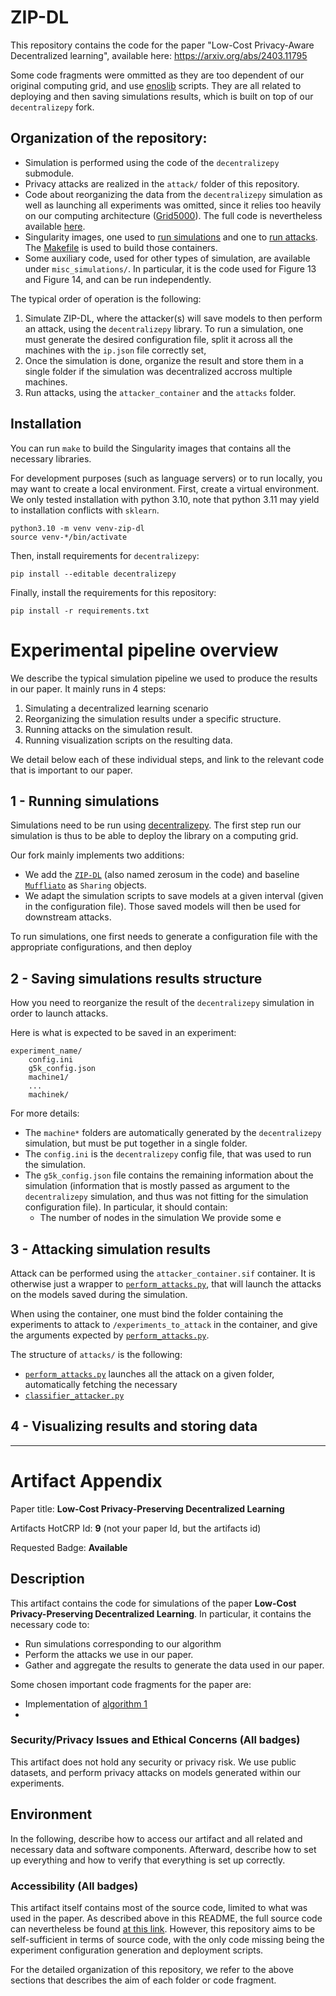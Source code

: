 # ZIP-DL

This repository contains the code for the paper "Low-Cost Privacy-Aware Decentralized learning", available here: https://arxiv.org/abs/2403.11795

Some code fragments were ommitted as they are too dependent of our original computing grid, and use [enoslib](https://discovery.gitlabpages.inria.fr/enoslib/) scripts. They are all related to deploying and then saving simulations results, which is built on top of our `decentralizepy` fork.

## Organization of the repository:
* Simulation is performed using the code of the `decentralizepy` submodule.
* Privacy attacks are realized in the `attack/` folder of this repository.
* Code about reorganizing the data from the `decentralizepy` simulation as well as launching all experiments was omitted, since it relies too heavily on our computing architecture ([Grid5000](https://www.grid5000.fr/w/Grid5000:Home)). The full code is nevertheless available [here](https://gitlab.inria.fr/dilereve/decentralizepy_grid5000).
* Singularity images, one used to [run simulations](compute_container.def) and one to [run attacks](attacker_container.def). The [Makefile](Makefile) is used to build those containers.
* Some auxiliary code, used for other types of simulation, are available under `misc_simulations/`. In particular, it is the code used for Figure 13 and Figure 14, and can be run independently.


The typical order of operation is the following:
1) Simulate ZIP-DL, where the attacker(s) will save models to then perform an attack, using the `decentralizepy` library. To run a simulation, one must generate the desired configuration file, split it across all the machines with the `ip.json` file correctly set, 
2) Once the simulation is done, organize the result and store them in a single folder if the simulation was decentralized accross multiple machines.
3) Run attacks, using the `attacker_container` and the `attacks` folder.


## Installation
You can run `make` to build the Singularity images that contains all the necessary libraries.

For development purposes (such as language servers) or to run locally, you may want to create a local environment. 
First, create a virtual environment. We only tested installation with python 3.10, note that python 3.11 may yield to installation conflicts with `sklearn`.

```
python3.10 -m venv venv-zip-dl
source venv-*/bin/activate
```

Then, install requirements for `decentralizepy`:

```
pip install --editable decentralizepy
```

Finally, install the requirements for this repository:

```
pip install -r requirements.txt
```

# Experimental pipeline overview
We describe the typical simulation pipeline we used to produce the results in our paper. It mainly runs in 4 steps:
1) Simulating a decentralized learning scenario
2) Reorganizing the simulation results under a specific structure.
3) Running attacks on the simulation result.
4) Running visualization scripts on the resulting data.

We detail below each of these individual steps, and link to the relevant code that is important to our paper.

## 1 - Running simulations

Simulations need to be run using [decentralizepy](https://github.com/sacs-epfl/decentralizepy). The first step run our simulation is thus to be able to deploy the library on a computing grid.

Our fork mainly implements two additions:
* We add the [`ZIP-DL`](decentralizepy/src/decentralizepy/sharing/ZeroSumSharing.py) (also named zerosum in the code) and baseline [`Muffliato`](decentralizepy/src/decentralizepy/sharing/Muffliato.py) as `Sharing` objects.
* We adapt the simulation scripts to save models at a given interval (given in the configuration file). Those saved models will then be used for downstream attacks. 

To run simulations, one first needs to generate a configuration file with the appropriate configurations, and then deploy 

## 2 - Saving simulations results structure
How you need to reorganize the result of the `decentralizepy` simulation in order to launch attacks.

Here is what is expected to be saved in an experiment:
```
experiment_name/
    config.ini
    g5k_config.json
    machine1/
    ...
    machinek/
```
For more details:
* The `machine*` folders are automatically generated by the `decentralizepy` simulation, but must be put together in a single folder.
* The `config.ini` is the `decentralizepy` config file, that was used to run the simulation. 
* The `g5k_config.json` file contains the remaining information about the simulation (information that is mostly passed as argument to the `decentralizepy` simulation, and thus was not fitting for the simulation configuration file). In particular, it should contain:
    * The number of nodes in the simulation
We provide some e

## 3 - Attacking simulation results

Attack can be performed using the `attacker_container.sif` container. It is otherwise just a wrapper to [`perform_attacks.py`](attacks/perform_attacks.py), that will launch the attacks on the models saved during the simulation.

When using the container, one must bind the folder containing the experiments to attack to `/experiments_to_attack` in the container, and give the arguments expected by [`perform_attacks.py`](attacks/perform_attacks.py).

The structure of `attacks/` is the following:
* [`perform_attacks.py`](attacks/perform_attacks.py) launches all the attack on a given folder, automatically fetching the necessary 
* [`classifier_attacker.py`](attacks/classifier_attacker.py) 


## 4 - Visualizing results and storing data


---

# Artifact Appendix

Paper title: **Low-Cost Privacy-Preserving Decentralized Learning**

Artifacts HotCRP Id: **9** (not your paper Id, but the artifacts id)

Requested Badge: **Available**

## Description
This artifact contains the code for simulations of the paper **Low-Cost Privacy-Preserving Decentralized Learning**. In particular, it contains the necessary code to:
* Run simulations corresponding to our algorithm
* Perform the attacks we use in our paper.
* Gather and aggregate the results to generate the data used in our paper.

Some chosen important code fragments for the paper are:
* Implementation of [algorithm 1](https://github.com/dimiarbre/decentralizepy/blob/main/src/decentralizepy/sharing/ZeroSumSharing.py#L16)
* 

### Security/Privacy Issues and Ethical Concerns (All badges)
This artifact does not hold any security or privacy risk. We use public datasets, and perform privacy attacks on models generated within our experiments.


## Environment 
In the following, describe how to access our artifact and all related and necessary data and software components.
Afterward, describe how to set up everything and how to verify that everything is set up correctly.

### Accessibility (All badges)
This artifact itself contains most of the source code, limited to what was used in the paper. As described above in this README, the full source code can nevertheless be found [at this link](https://gitlab.inria.fr/dilereve/decentralizepy_grid5000/-/tree/Popets_revision?ref_type=tags). However, this repository aims to be self-sufficient in terms of source code, with the only code missing being the experiment configuration generation and deployment scripts.

For the detailed organization of this repository, we refer to the above sections that describes the aim of each folder or code fragment.
